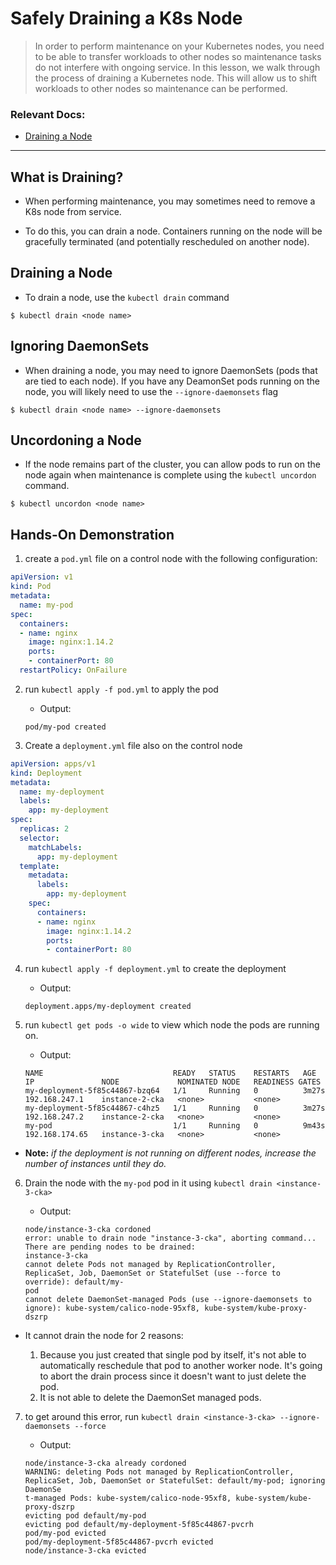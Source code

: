 # Safely Draining a K8s Node

> In order to perform maintenance on your Kubernetes nodes, you need to be able to transfer workloads to other nodes so maintenance tasks do not interfere with ongoing service. In this lesson, we walk through the process of draining a Kubernetes node. This will allow us to shift workloads to other nodes so maintenance can be performed.

### Relevant Docs:

- [Draining a Node](https://kubernetes.io/docs/tasks/administer-cluster/safely-drain-node/)

---

## What is Draining?

- When performing maintenance, you may sometimes need to remove a K8s node from service.

- To do this, you can drain a node. Containers running on the node will be gracefully terminated (and potentially rescheduled on another node).

## Draining a Node

- To drain a node, use the `kubectl drain` command

```
$ kubectl drain <node name>
```

## Ignoring DaemonSets

- When draining a node, you may need to ignore DaemonSets (pods that are tied to each node). If you have any DeamonSet pods running on the node, you will likely need to use the `--ignore-daemonsets` flag

```
$ kubectl drain <node name> --ignore-daemonsets
```

## Uncordoning a Node

- If the node remains part of the cluster, you can allow pods to run on the node again when maintenance is complete using the `kubectl uncordon` command.

```
$ kubectl uncordon <node name>
```

## Hands-On Demonstration

1. create a `pod.yml` file on a control node with the following configuration:

```yaml
apiVersion: v1
kind: Pod
metadata:
  name: my-pod
spec:
  containers:
  - name: nginx
    image: nginx:1.14.2
    ports:
    - containerPort: 80
  restartPolicy: OnFailure
```

2. run `kubectl apply -f pod.yml` to apply the pod

    - Output:
    ```
    pod/my-pod created
    ```

3. Create a `deployment.yml` file also on the control node

```yaml
apiVersion: apps/v1
kind: Deployment
metadata:
  name: my-deployment
  labels:
    app: my-deployment
spec:
  replicas: 2
  selector:
    matchLabels:
      app: my-deployment
  template:
    metadata:
      labels:
        app: my-deployment
    spec:
      containers:
      - name: nginx
        image: nginx:1.14.2
        ports:
        - containerPort: 80
```

4. run `kubectl apply -f deployment.yml` to create the deployment

    - Output:
    ```
    deployment.apps/my-deployment created
    ```

5. run `kubectl get pods -o wide` to view which node the pods are running on.

    - Output:
    ```
    NAME                             READY   STATUS    RESTARTS   AGE     IP               NODE             NOMINATED NODE   READINESS GATES
    my-deployment-5f85c44867-bzq64   1/1     Running   0          3m27s   192.168.247.1    instance-2-cka   <none>           <none>
    my-deployment-5f85c44867-c4hz5   1/1     Running   0          3m27s   192.168.247.2    instance-2-cka   <none>           <none>
    my-pod                           1/1     Running   0          9m43s   192.168.174.65   instance-3-cka   <none>           <none>
    ```

  - **Note:** *if the deployment is not running on different nodes, increase the number of instances until they do.*

6. Drain the node with the `my-pod` pod in it using `kubectl drain <instance-3-cka>`

    - Output:
    ```
    node/instance-3-cka cordoned
    error: unable to drain node "instance-3-cka", aborting command...
    There are pending nodes to be drained:
    instance-3-cka
    cannot delete Pods not managed by ReplicationController, ReplicaSet, Job, DaemonSet or StatefulSet (use --force to override): default/my-
    pod
    cannot delete DaemonSet-managed Pods (use --ignore-daemonsets to ignore): kube-system/calico-node-95xf8, kube-system/kube-proxy-dszrp
    ```

- It cannot drain the node for 2 reasons:

    1.  Because you just created that single pod by itself, it's not able to automatically reschedule that pod to another worker node. It's going to abort the drain process since it doesn't want to just delete the pod.
    2. It is not able to delete the DaemonSet managed pods.

7. to get around this error, run `kubectl drain <instance-3-cka> --ignore-daemonsets --force`

    - Output:
    ```
    node/instance-3-cka already cordoned
    WARNING: deleting Pods not managed by ReplicationController, ReplicaSet, Job, DaemonSet or StatefulSet: default/my-pod; ignoring DaemonSe
    t-managed Pods: kube-system/calico-node-95xf8, kube-system/kube-proxy-dszrp
    evicting pod default/my-pod
    evicting pod default/my-deployment-5f85c44867-pvcrh
    pod/my-pod evicted
    pod/my-deployment-5f85c44867-pvcrh evicted
    node/instance-3-cka evicted
    ```
